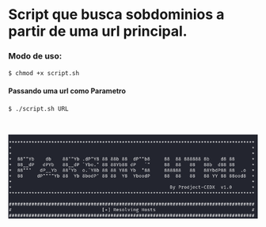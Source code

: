 # Script que busca sobdominios a partir de uma url principal.

### Modo de uso:
```shell
$ chmod +x script.sh
```

#### Passando uma url como Parametro

```shell
$ ./script.sh URL
```
<br>

![banner](./assets/banner.png)